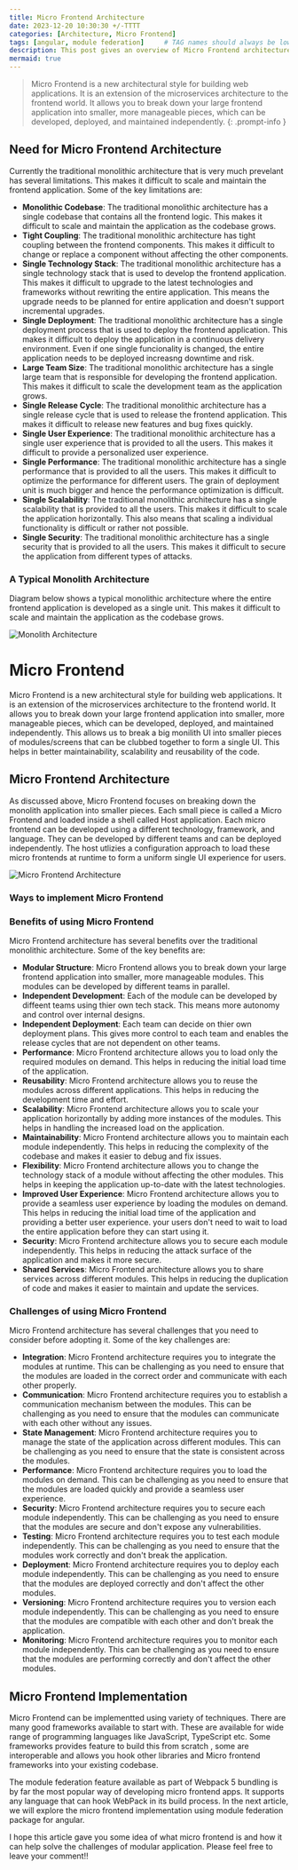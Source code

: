 ```yaml
---
title: Micro Frontend Architecture
date: 2023-12-20 10:30:30 +/-TTTT
categories: [Architecture, Micro Frontend]
tags: [angular, module federation]     # TAG names should always be lowercase
description: This post gives an overview of Micro Frontend architecture, its benefits, challenges it tries to solve and implementation.
mermaid: true
---
```



 >Micro Frontend is a new architectural style for building web applications. It is an extension of the microservices architecture to the frontend world. It allows you to break down your large frontend application into smaller, more manageable pieces, which can be developed, deployed, and maintained independently.
 {: .prompt-info }

## Need for Micro Frontend Architecture
Currently the traditional monolithic architecture that is very much prevelant has several limitations. This makes it difficult to scale and maintain the frontend application. Some of the key limitations are:
 - **Monolithic Codebase**: The traditional monolithic architecture has a single codebase that contains all the frontend logic. This makes it difficult to scale and maintain the application as the codebase grows.
 - **Tight Coupling**: The traditional monolithic architecture has tight coupling between the frontend components. This makes it difficult to change or replace a component without affecting the other components.
 - **Single Technology Stack**: The traditional monolithic architecture has a single technology stack that is used to develop the frontend application. This makes it difficult to upgrade to the latest technologies and frameworks without rewriting the entire application. This means the upgrade needs to be planned for entire application and doesn't support incremental upgrades.
 - **Single Deployment**: The traditional monolithic architecture has a single deployment process that is used to deploy the frontend application. This makes it difficult to deploy the application in a continuous delivery environment. Even if one single funcionality is changed, the entire application needs to be deployed increasng downtime and risk.
 - **Large Team Size**: The traditional monolithic architecture has a single large team that is responsible for developing the frontend application. This makes it difficult to scale the development team as the application grows.
 - **Single Release Cycle**: The traditional monolithic architecture has a single release cycle that is used to release the frontend application. This makes it difficult to release new features and bug fixes quickly.
 - **Single User Experience**: The traditional monolithic architecture has a single user experience that is provided to all the users. This makes it difficult to provide a personalized user experience.
 - **Single Performance**: The traditional monolithic architecture has a single performance that is provided to all the users. This makes it difficult to optimize the performance for different users. The grain of deployment unit is much bigger and hence the performance optimization is difficult.
 - **Single Scalability**: The traditional monolithic architecture has a single scalability that is provided to all the users. This makes it difficult to scale the application horizontally. This also means that scaling a individual functionality is difficult or rather not possible.
 - **Single Security**: The traditional monolithic architecture has a single security that is provided to all the users. This makes it difficult to secure the application from different types of attacks.

### A Typical Monolith Architecture
Diagram below shows a typical monolithic architecture where the entire frontend application is developed as a single unit. This makes it difficult to scale and maintain the application as the codebase grows.

![Monolith Architecture](/assets/images/posts/2023-12-20/monolitharch.png)

# Micro Frontend
Micro Frontend is a new architectural style for building web applications. It is an extension of the microservices architecture to the frontend world. It allows you to break down your large frontend application into smaller, more manageable pieces, which can be developed, deployed, and maintained independently.
This allows us to break a big monilith UI into smaller pieces of modules/screens that can be clubbed together to form a single UI. This helps in better maintainability, scalability and reusability of the code.

## Micro Frontend Architecture
As discussed above, Micro Frontend focuses on breaking down the monolith application into smaller pieces. Each small piece is called a Micro Frontend and loaded inside a shell called Host application.
Each micro frontend can be developed using a different technology, framework, and language. They can be developed by different teams and can be deployed independently. The host utlizies a configuration approach to load these micro frontends at runtime to form a uniform single UI experience for users.

![Micro Frontend Architecture](/assets/images/posts/2023-12-20/mfarch.png)

### Ways to implement Micro Frontend

### Benefits of using Micro Frontend
Micro Frontend architecture has several benefits over the traditional monolithic architecture. Some of the key benefits are:
 - **Modular Structure**: Micro Frontend allows you to break down your large frontend application into smaller, more manageable modules. This modules can be developed by different teams in parallel.
 - **Independent Development**: Each of the module can be developed by diffeent teams using thier own tech stack. This means more autonomy and control over internal designs.
 - **Independent Deployment**: Each team can decide on thier own deployment plans. This gives more control to each team and enables the release cycles that are not dependent on other teams.
 - **Performance**: Micro Frontend architecture allows you to load only the required modules on demand. This helps in reducing the initial load time of the application.
 - **Reusability**: Micro Frontend architecture allows you to reuse the modules across different applications. This helps in reducing the development time and effort.
 - **Scalability**: Micro Frontend architecture allows you to scale your application horizontally by adding more instances of the modules. This helps in handling the increased load on the application.
 - **Maintainability**: Micro Frontend architecture allows you to maintain each module independently. This helps in reducing the complexity of the codebase and makes it easier to debug and fix issues.
 - **Flexibility**: Micro Frontend architecture allows you to change the technology stack of a module without affecting the other modules. This helps in keeping the application up-to-date with the latest technologies.
 - **Improved User Experience**: Micro Frontend architecture allows you to provide a seamless user experience by loading the modules on demand. This helps in reducing the initial load time of the application and providing a better user experience. your users don't need to wait to load the entire application before they can start using it.
 - **Security**: Micro Frontend architecture allows you to secure each module independently. This helps in reducing the attack surface of the application and makes it more secure.
 - **Shared Services**: Micro Frontend architecture allows you to share services across different modules. This helps in reducing the duplication of code and makes it easier to maintain and update the services.

### Challenges of using Micro Frontend
Micro Frontend architecture has several challenges that you need to consider before adopting it. Some of the key challenges are:
 - **Integration**: Micro Frontend architecture requires you to integrate the modules at runtime. This can be challenging as you need to ensure that the modules are loaded in the correct order and communicate with each other properly.
 - **Communication**: Micro Frontend architecture requires you to establish a communication mechanism between the modules. This can be challenging as you need to ensure that the modules can communicate with each other without any issues.
 - **State Management**: Micro Frontend architecture requires you to manage the state of the application across different modules. This can be challenging as you need to ensure that the state is consistent across the modules.
 - **Performance**: Micro Frontend architecture requires you to load the modules on demand. This can be challenging as you need to ensure that the modules are loaded quickly and provide a seamless user experience.
 - **Security**: Micro Frontend architecture requires you to secure each module independently. This can be challenging as you need to ensure that the modules are secure and don't expose any vulnerabilities.
 - **Testing**: Micro Frontend architecture requires you to test each module independently. This can be challenging as you need to ensure that the modules work correctly and don't break the application.
 - **Deployment**: Micro Frontend architecture requires you to deploy each module independently. This can be challenging as you need to ensure that the modules are deployed correctly and don't affect the other modules.
 - **Versioning**: Micro Frontend architecture requires you to version each module independently. This can be challenging as you need to ensure that the modules are compatible with each other and don't break the application.
 - **Monitoring**: Micro Frontend architecture requires you to monitor each module independently. This can be challenging as you need to ensure that the modules are performing correctly and don't affect the other modules.

## Micro Frontend Implementation
Micro Frontend can be implementted using variety of techniques. There are many good frameworks available to start with. These are available for wide range of programming languages like JavaScript, TypeScript etc. Some frameworks provides feature to build this from scratch , some are interoperable and allows you hook other libraries and Micro frontend frameworks into your existing codebase.

The module federation feature available as part of Webpack 5 bundling is by far the most popular way of developing micro frontend apps. It supports any language that can hook WebPack in its build process.
In the next article, we will explore the micro frontend implementation using module federation package for angular.

I hope this article gave you some idea of what micro frontend is and how it can help solve the challenges of modular application. Please feel free to leave your comment!!
